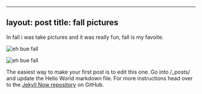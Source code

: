 ---
layout: post
title: fall pictures
----

In fall i was take pictures and it was really fun, fall is my favoite.

![eh bue fall](/images/IMG_0003.jpg)

![eh bue fall](/images/IMG_0018.jpg)

The easiest way to make your first post is to edit this one. Go into /_posts/ and update the Hello World markdown file. For more instructions head over to the [Jekyll Now repository](https://github.com/barryclark/jekyll-now) on GitHub.
